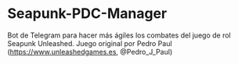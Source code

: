 # Seapunk-PDC-Manager
Bot de Telegram para hacer más ágiles los combates del juego de rol Seapunk Unleashed. Juego original por Pedro Paul (https://www.unleashedgames.es, @Pedro_J_Paul)
